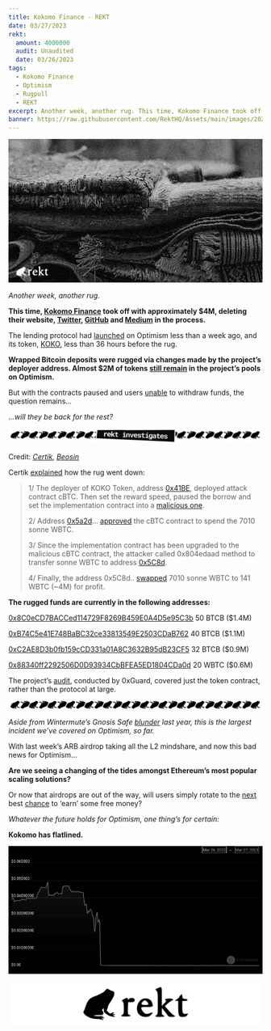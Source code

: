 ```yaml
---
title: Kokomo Finance - REKT
date: 03/27/2023
rekt:
  amount: 4000000
  audit: Unaudited
  date: 03/26/2023
tags:
  - Kokomo Finance
  - Optimism
  - Rugpull
  - REKT
excerpt: Another week, another rug. This time, Kokomo Finance took off with $4M, before deleting their online presence. Less than a week old, and Kokomo has already flatlined.
banner: https://raw.githubusercontent.com/RektHQ/Assets/main/images/2023/01/kokomo-header.png
---
```


![](https://raw.githubusercontent.com/RektHQ/Assets/main/images/2023/01/kokomo-header.png)

_Another week, another rug._

**This time, [Kokomo Finance](https://www.kokomo.finance/#) took off with approximately $4M, deleting their website, [Twitter](https://twitter.com/KokomoFinance), [GitHub](https://github.com/KokomoFinance) and [Medium](https://kokomofinance.medium.com/) in the process.**

The lending protocol had [launched](https://twitter.com/Optimism_Space/status/1638799587971588096) on Optimism less than a week ago, and its token, [KOKO](https://www.coingecko.com/en/coins/kokomo-finance), less than 36 hours before the rug.

**Wrapped Bitcoin deposits were rugged via changes made by the project’s deployer address. Almost $2M of tokens [still remain](https://defillama.com/protocol/kokomo-finance) in the project’s pools on Optimism.**

But with the contracts paused and users [unable](https://optimistic.etherscan.io/address/0x2F174385C9fc984433577Dc5cae04A419290f06d) to withdraw funds, the question remains…

_…will they be back for the rest?_

![](https://raw.githubusercontent.com/RektHQ/Assets/main/images/2021/09/rekt-investigates-linebreak.png)

Credit: _[Certik](https://twitter.com/CertiKAlert/status/1640118618548568069), [Beosin](https://twitter.com/BeosinAlert/status/1640194668389634048)_

Certik [explained](https://twitter.com/CertiKAlert/status/1640118618548568069) how the rug went down:

> 1/ The deployer of KOKO Token, address [0x41BE](https://optimistic.etherscan.io/address/0x41be327a34d5d2f0855ff7e4fb3f6f1748b3310f), deployed attack contract cBTC. Then set the reward speed, paused the borrow and set the implementation contract into a [malicious one](https://optimistic.etherscan.io/address/0x05b2957591a4d1334b230f8c56fd62ddee17b52e).
>
> 2/ Address [0x5a2d](https://optimistic.etherscan.io/address/0x5a2d0e3d6f862ee155f52ab65b6b22e1d80f5716)… [approved](https://optimistic.etherscan.io/tx/0xc3a34542b7283fc3ef9101f6c3d92b6fd666b882a4c6193ae11b027fbde39cd9) the cBTC contract to spend the 7010 sonne WBTC.
>
> 3/ Since the implementation contract has been upgraded to the malicious cBTC contract, the attacker called 0x804edaad method to transfer sonne WBTC to address [0x5C8d](https://optimistic.etherscan.io/address/0x5c8db6eea11896065ec7dcfc67f458c54ccf7bff).
>
> 4/ Finally, the address 0x5C8d.. [swapped](https://optimistic.etherscan.io/tx/0x6c6095addf69f5e37d4057f1c58b9c2098ad4c181aa21b8a54c2f66acf3dd3ce) 7010 sonne WBTC to 141 WBTC (~4M) for profit.

**The rugged funds are currently in the following addresses:**

[0x8C0eCD7BACCed114729F8269B459E0A4D5e95C3b](https://bscscan.com/address/0x8C0eCD7BACCed114729F8269B459E0A4D5e95C3b) 50 BTCB ($1.4M)

[0xB74C5e41E748BaBC32ce33813549E2503CDaB762](https://bscscan.com/address/0xB74C5e41E748BaBC32ce33813549E2503CDaB762) 40 BTCB ($1.1M)

[0xC2AE8D3b0fb159cCD331a01A8C3632B95dB23CF5](https://bscscan.com/address/0xC2AE8D3b0fb159cCD331a01A8C3632B95dB23CF5) 32 BTCB ($0.9M)

[0x88340ff2292506D0D93934CbBFEA5ED1804CDa0d](https://arbiscan.io/address/0x88340ff2292506D0D93934CbBFEA5ED1804CDa0d) 20 WBTC ($0.6M)
  
The project’s [audit](https://github.com/0xGuard-com/audit-reports/blob/master/Kokomo%20Finance%20Token/Kokomo%20Finance%20Token.pdf), conducted by 0xGuard, covered just the token contract, rather than the protocol at large.

![](https://raw.githubusercontent.com/RektHQ/Assets/main/images/2021/03/rekt-linebreak.png)

_Aside from Wintermute’s Gnosis Safe [blunder](https://rekt.news/wintermute-rekt/) last year, this is the largest incident we’ve covered on Optimism, so far._

With last week’s ARB airdrop taking all the L2 mindshare, and now this bad news for Optimism…

**Are we seeing a changing of the tides amongst Ethereum’s most popular scaling solutions?**

Or now that airdrops are out of the way, will users simply rotate to the [next](https://rekt.news/airdrop-hunters/) best [chance](https://rekt.news/airdrop-hunters2/) to ‘earn’ some free money?

_Whatever the future holds for Optimism, one thing’s for certain:_

**Kokomo has flatlined.**

![](https://raw.githubusercontent.com/RektHQ/Assets/main/images/2023/01/kokomo-chart.png)

![](https://raw.githubusercontent.com/RektHQ/Assets/main/images/2021/08/rekt-outline-conc.png)
